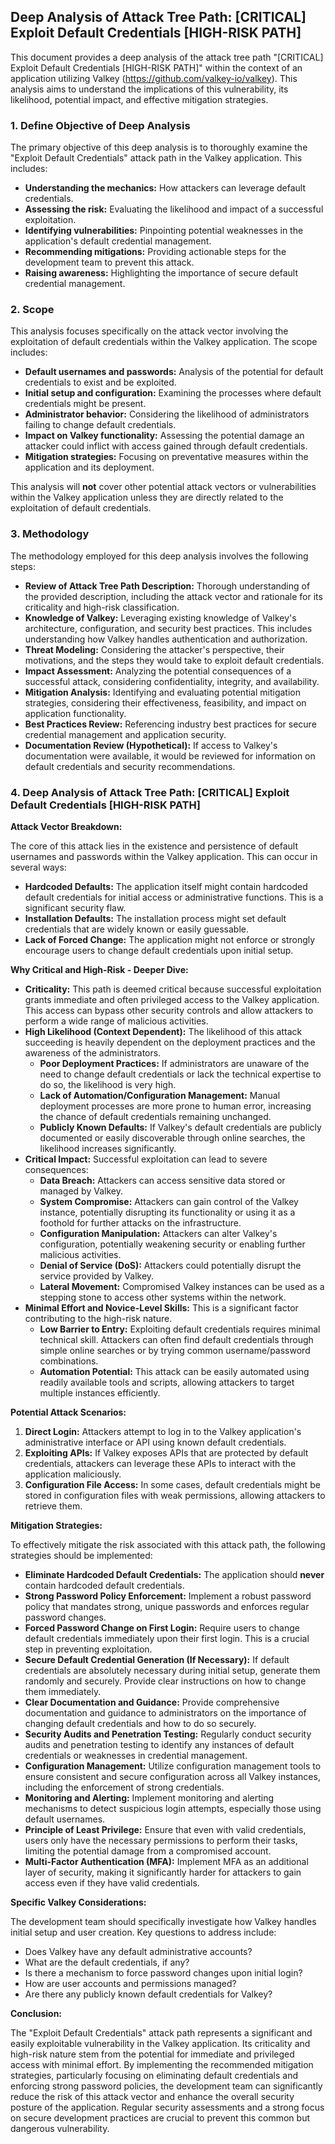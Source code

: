 ## Deep Analysis of Attack Tree Path: [CRITICAL] Exploit Default Credentials [HIGH-RISK PATH]

This document provides a deep analysis of the attack tree path "[CRITICAL] Exploit Default Credentials [HIGH-RISK PATH]" within the context of an application utilizing Valkey (https://github.com/valkey-io/valkey). This analysis aims to understand the implications of this vulnerability, its likelihood, potential impact, and effective mitigation strategies.

### 1. Define Objective of Deep Analysis

The primary objective of this deep analysis is to thoroughly examine the "Exploit Default Credentials" attack path in the Valkey application. This includes:

* **Understanding the mechanics:**  How attackers can leverage default credentials.
* **Assessing the risk:**  Evaluating the likelihood and impact of a successful exploitation.
* **Identifying vulnerabilities:** Pinpointing potential weaknesses in the application's default credential management.
* **Recommending mitigations:**  Providing actionable steps for the development team to prevent this attack.
* **Raising awareness:**  Highlighting the importance of secure default credential management.

### 2. Scope

This analysis focuses specifically on the attack vector involving the exploitation of default credentials within the Valkey application. The scope includes:

* **Default usernames and passwords:**  Analysis of the potential for default credentials to exist and be exploited.
* **Initial setup and configuration:**  Examining the processes where default credentials might be present.
* **Administrator behavior:**  Considering the likelihood of administrators failing to change default credentials.
* **Impact on Valkey functionality:**  Assessing the potential damage an attacker could inflict with access gained through default credentials.
* **Mitigation strategies:**  Focusing on preventative measures within the application and its deployment.

This analysis will **not** cover other potential attack vectors or vulnerabilities within the Valkey application unless they are directly related to the exploitation of default credentials.

### 3. Methodology

The methodology employed for this deep analysis involves the following steps:

* **Review of Attack Tree Path Description:**  Thorough understanding of the provided description, including the attack vector and rationale for its criticality and high-risk classification.
* **Knowledge of Valkey:** Leveraging existing knowledge of Valkey's architecture, configuration, and security best practices. This includes understanding how Valkey handles authentication and authorization.
* **Threat Modeling:**  Considering the attacker's perspective, their motivations, and the steps they would take to exploit default credentials.
* **Impact Assessment:**  Analyzing the potential consequences of a successful attack, considering confidentiality, integrity, and availability.
* **Mitigation Analysis:**  Identifying and evaluating potential mitigation strategies, considering their effectiveness, feasibility, and impact on application functionality.
* **Best Practices Review:**  Referencing industry best practices for secure credential management and application security.
* **Documentation Review (Hypothetical):**  If access to Valkey's documentation were available, it would be reviewed for information on default credentials and security recommendations.

### 4. Deep Analysis of Attack Tree Path: [CRITICAL] Exploit Default Credentials [HIGH-RISK PATH]

**Attack Vector Breakdown:**

The core of this attack lies in the existence and persistence of default usernames and passwords within the Valkey application. This can occur in several ways:

* **Hardcoded Defaults:**  The application itself might contain hardcoded default credentials for initial access or administrative functions. This is a significant security flaw.
* **Installation Defaults:**  The installation process might set default credentials that are widely known or easily guessable.
* **Lack of Forced Change:**  The application might not enforce or strongly encourage users to change default credentials upon initial setup.

**Why Critical and High-Risk - Deeper Dive:**

* **Criticality:** This path is deemed critical because successful exploitation grants immediate and often privileged access to the Valkey application. This access can bypass other security controls and allow attackers to perform a wide range of malicious activities.
* **High Likelihood (Context Dependent):** The likelihood of this attack succeeding is heavily dependent on the deployment practices and the awareness of the administrators.
    * **Poor Deployment Practices:** If administrators are unaware of the need to change default credentials or lack the technical expertise to do so, the likelihood is very high.
    * **Lack of Automation/Configuration Management:** Manual deployment processes are more prone to human error, increasing the chance of default credentials remaining unchanged.
    * **Publicly Known Defaults:** If Valkey's default credentials are publicly documented or easily discoverable through online searches, the likelihood increases significantly.
* **Critical Impact:**  Successful exploitation can lead to severe consequences:
    * **Data Breach:** Attackers can access sensitive data stored or managed by Valkey.
    * **System Compromise:**  Attackers can gain control of the Valkey instance, potentially disrupting its functionality or using it as a foothold for further attacks on the infrastructure.
    * **Configuration Manipulation:** Attackers can alter Valkey's configuration, potentially weakening security or enabling further malicious activities.
    * **Denial of Service (DoS):** Attackers could potentially disrupt the service provided by Valkey.
    * **Lateral Movement:**  Compromised Valkey instances can be used as a stepping stone to access other systems within the network.
* **Minimal Effort and Novice-Level Skills:** This is a significant factor contributing to the high-risk nature.
    * **Low Barrier to Entry:**  Exploiting default credentials requires minimal technical skill. Attackers can often find default credentials through simple online searches or by trying common username/password combinations.
    * **Automation Potential:**  This attack can be easily automated using readily available tools and scripts, allowing attackers to target multiple instances efficiently.

**Potential Attack Scenarios:**

1. **Direct Login:** Attackers attempt to log in to the Valkey application's administrative interface or API using known default credentials.
2. **Exploiting APIs:** If Valkey exposes APIs that are protected by default credentials, attackers can leverage these APIs to interact with the application maliciously.
3. **Configuration File Access:** In some cases, default credentials might be stored in configuration files with weak permissions, allowing attackers to retrieve them.

**Mitigation Strategies:**

To effectively mitigate the risk associated with this attack path, the following strategies should be implemented:

* **Eliminate Hardcoded Default Credentials:**  The application should **never** contain hardcoded default credentials.
* **Strong Password Policy Enforcement:** Implement a robust password policy that mandates strong, unique passwords and enforces regular password changes.
* **Forced Password Change on First Login:**  Require users to change default credentials immediately upon their first login. This is a crucial step in preventing exploitation.
* **Secure Default Credential Generation (If Necessary):** If default credentials are absolutely necessary during initial setup, generate them randomly and securely. Provide clear instructions on how to change them immediately.
* **Clear Documentation and Guidance:** Provide comprehensive documentation and guidance to administrators on the importance of changing default credentials and how to do so securely.
* **Security Audits and Penetration Testing:** Regularly conduct security audits and penetration testing to identify any instances of default credentials or weaknesses in credential management.
* **Configuration Management:** Utilize configuration management tools to ensure consistent and secure configuration across all Valkey instances, including the enforcement of strong credentials.
* **Monitoring and Alerting:** Implement monitoring and alerting mechanisms to detect suspicious login attempts, especially those using default usernames.
* **Principle of Least Privilege:**  Ensure that even with valid credentials, users only have the necessary permissions to perform their tasks, limiting the potential damage from a compromised account.
* **Multi-Factor Authentication (MFA):**  Implement MFA as an additional layer of security, making it significantly harder for attackers to gain access even if they have valid credentials.

**Specific Valkey Considerations:**

The development team should specifically investigate how Valkey handles initial setup and user creation. Key questions to address include:

* Does Valkey have any default administrative accounts?
* What are the default credentials, if any?
* Is there a mechanism to force password changes upon initial login?
* How are user accounts and permissions managed?
* Are there any publicly known default credentials for Valkey?

**Conclusion:**

The "Exploit Default Credentials" attack path represents a significant and easily exploitable vulnerability in the Valkey application. Its criticality and high-risk nature stem from the potential for immediate and privileged access with minimal effort. By implementing the recommended mitigation strategies, particularly focusing on eliminating default credentials and enforcing strong password policies, the development team can significantly reduce the risk of this attack vector and enhance the overall security posture of the application. Regular security assessments and a strong focus on secure development practices are crucial to prevent this common but dangerous vulnerability.